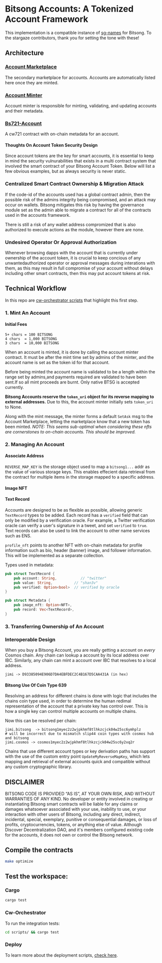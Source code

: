 # Bitsong Accounts: A Tokenized Account Framework

This implementation is a compatible instance of [sg-names](https://github.com/public-awesome/names) for Bitsong. To the stargaze contributors, thank you for setting the tone with these!
<!-- ##  [API Docs](./API.md) -->

## Architecture

### [Account Marketplace](./contracts/bs721-account-marketplace/README.md)
The secondary marketplace for accounts. Accounts are automatically listed here once they are minted.

### [Account Minter](./contracts/bs721-account-minter/README.md)
Account minter is responsible for minting, validating, and updating accounts and their metadata.

### [Bs721-Account](./contracts/bs721-account/README.md)
A cw721 contract with on-chain metadata for an account.

#### Thoughts On Account Token Security Design 
Since account tokens are the key for smart accounts, it is essential to keep in mind the security vulnurabilities that exists in a multi contract system that involved the smart contract of your Bitsong Account Token. Below will list a few obvious examples, but as always security is never static.

### Centralized Smart Contract Ownership & Migration Attack
If the code-id of the accounts used has a global contract admin, then the possible risk of the admins integrity being compromised, and an attack may occur on wallets. Bitsong mitigates this risk by having the governance module set as the admin able to migrate a contract for all of the contracts used in the accounts framework. 


There is still a risk of any wallet address compromized that is also authorized to execute actions as the module, however there are none. 

### Undesired Operator Or Approval Authorization
Whenever browsing dapps with the account that is currently under ownership of the account token, it is crucial to keep concious of any unwantedauthorized operator or approval messages during interations with them, as this may result in full compromise of your account without delays  including other smart contracts, then this may put  account tokens at risk. 



## Technical Workflow

In this repo are [cw-orchestrator scripts](../../scripts/src/bin/manual_deploy.rs) that highlight this first step.

### 1. Mint An Account 

#### Initial Fees
```
5+ chars = 100 BITSONG
4 chars  = 1,000 BITSONG
3 chars  = 10,000 BITSONG
``` 

When an account is minted, it is done by calling the account minter contract. It must be after the mint time set by admins of the minter, and the account name is set as the token id for that account. 

Before being minted the account name is validated to be a length within the range set by admins,and  payments required are validated to have been sent.If so all mint proceeds are burnt. Only native BTSG is accepted currently.

**Bitsong Accounts reserve the `token_uri` object for its reverse mapping to external addresses.** Due to this, the account minter initially sets `token_uri` to None. 

Along with the mint message, the minter forms a default `SetAsk` msg to the Account Marketplace, letting the marketplace know that a new token has been minted. *NOTE: This seems sub-optimal when considering these nfts are cornerstones to on-chain accounts. This should be improved.*

<!-- #### Abstract Account Support 
Bitsong accounts uses custom metadata that specificies whether or not this token is being used for an abstract account.   -->

### 2. Managing An Account 

#### Associate Address

`REVERSE_MAP_KEY` is the storage object used to map a `bitsong1...` addr as the value of various storage keys. This enables effecient data retrieval from the contract for multiple items in the storage mapped to a specific address. 

#### Image NFT 

#### Text Record 
Accounts are designed to be as flexible as possible, allowing generic `TextRecord` types to be added. Each record has a `verified` field that can only be modified by a verification oracle. For example, a Twitter verification oracle can verify a user's signature in a tweet, and set `verified` to `true`. Text records can also be used to link the account to other name services such as ENS.

`profile_nft` points to another NFT with on-chain metadata for profile information such as bio, header (banner) image, and follower information. This will be implemented as a separate collection.

Types used in metadata:

```rs
pub struct TextRecord {
    pub account: String,           // "twitter"
    pub value: String,          // "shan3v"
    pub verified: Option<bool>  // verified by oracle
}
```

```rs
pub struct Metadata {
    pub image_nft: Option<NFT>,
    pub record: Vec<TextRecord>,
}
```
### 3. Transferring Ownership of An Account 


### Interoperable Design
When you buy a Bitsong Account, you are really getting a account on _every_ Cosmos chain. Any chain can lookup a account by its local address over IBC. Similarly, any chain can mint a account over IBC that resolves to a local address. 

```
jimi -> D93385094E906D7DA4EBFDEC2C4B167D5CAA431A (in hex)
```

#### Bitsong Use Of Coin Type 639
Resolving an address for different chains is done with logic that includes the chains coin type used, in order to determine the human redimal representation of the account that a private key has control over. This is how a single key can control multiple accounts on multiple chains. 


Now this can be resolved per chain:
```
jimi.bitsong  -> bitsong1myec2z2wjpkhmf8tlhkzcjck04w25sc6ymhplz
# will be incorrect due to mismatch slip44 coin types with cosmos hub and bitsong 
jimi.cosmos -> cosmos1myec2z2wjpkhmf8tlhkzcjck04w25sc6y2xq2r
```

Chains that use different account types or key derivation paths has support with the use of the custom entry point `UpdateMyReverseMapKey`, which lets mapping and retrieval of external accounts quick and compatible without any custom cryptographic library. 


## DISCLAIMER

BITSONG CODE IS PROVIDED “AS IS”, AT YOUR OWN RISK, AND WITHOUT WARRANTIES OF ANY KIND. No developer or entity involved in creating or instantiating Bitsong smart contracts will be liable for any claims or damages whatsoever associated with your use, inability to use, or your interaction with other users of Bitsong, including any direct, indirect, incidental, special, exemplary, punitive or consequential damages, or loss of profits, cryptocurrencies, tokens, or anything else of value. Although Discover Decentralization DAO, and it's members configured existing code for the accounts, it does not own or control the Bitsong network.

## Compile the contracts 
```sh
make optimize
```
## Test the workspace: 
### Cargo
```sh
cargo test
```
### Cw-Orchestrator
To run the integration tests:
```sh 
cd scripts/ && cargo test
```
### Deploy 

To learn more about the deployment scripts, [check here](./scripts/README).